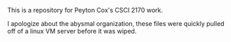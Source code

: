 This is a repository for Peyton Cox's CSCI 2170 work.

I apologize about the abysmal organization, these files were quickly pulled off of a linux VM server before it was wiped.

